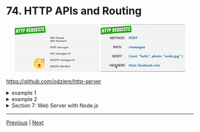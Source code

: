 # 74. HTTP APIs and Routing

<p align="center" >
    <img src="../imags/71_HTTP-Requests.png" width="45%" >
    <img src="../imags/71_HTTP-Requests_1.png" width="45%" >
</p>

https://github.com/odziem/http-server

<details>
  <summary> example 1</summary>

  - `index.js`
  ```
const http = require('http');

PORT = 3000;

const server = http.createServer();
    
server.on('request', (req, res) => {

  res.writeHead(200, {
      'Content-Type': 'application/json',
  });

  res.end(JSON.stringify({
          id: 1,
          name: 'Sir Isaac Newton'
      }));

});

server.listen(PORT, () => {
  console.log(`Listening on port ${PORT}...`)
});
  ```
  ---

  -   run `node index.js`

  ```
  Listening on port 3000...
  ```

 ---

 -  on webroswer goto `http://localhost:3000/` or `http://localhost:3000/marssafafas`

<p align="center" >
    <img src="../imags/74_HTTP-APIs-and-Routing.png" width="45%" >
    <img src="../imags/74_HTTP-APIs-and-Routing_1.png" width="45%" >
</p>

</details>

<details>
  <summary> example 2</summary>

  - `index.js`
  ```
const http = require('http');

PORT = 3000;

const server = http.createServer();
    
server.on('request', (req, res) => {
    if (req.url === '/friends'){
        // res.writeHead(200, {
        //     'Content-Type': 'application/json',
        // });
        res.statusCode = 200;
        res.setHeader('Content-Type', 'application/json');      
        res.end(JSON.stringify({
                id: 1,
                name: 'Sir Isaac Newton'
            }));
    } else if (req.url === '/messages'){
        res.setHeader('Content-Type', 'text/html'); 
        res.write('<html>');
        res.write('<body>');
        res.write('<ul>');
        res.write('<li> Hello Isaac! </li>');
        res.write('<li> What are your thoughts on astronomy? </li>');
        res.write('</ul>');
        res.write('</body>');
        res.write('</html>');
        res.end();
    } else {
        res.statusCode = 404;
        res.setHeader('Content-Type', 'text/plain');
        res.end('404 Not Found');
    }
});

server.listen(PORT, () => {
  console.log(`Listening on port ${PORT}...`)
});
  ```
  ---

  -   run `node index.js`

  ```
  Listening on port 3000...
  ```

 ---

 -  on webroswer goto `http://localhost:3000/friends` or `http://localhost:3000/message` 

<p align="center" >
    <img src="../imags/74_HTTP-APIs-and-Routing_2.png" width="30%" >
    <img src="../imags/74_HTTP-APIs-and-Routing_3.png" width="30%" >
    <img src="../imags/74_HTTP-APIs-and-Routing_4.png" width="30%" >
</p>

</details>

<details>
  <summary> Section 7: Web Server with Node.js </summary>

  - [Codebase: http-server](../src/7_http-server/)

</details>

---

[Previous](./73_Our-First-Webserver.md) | [Next]()